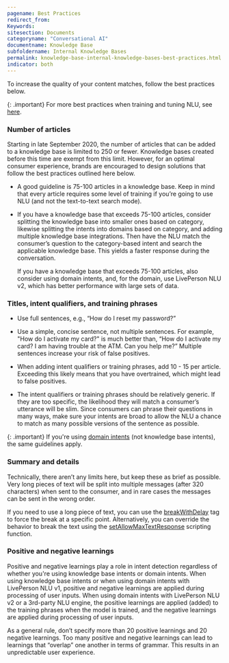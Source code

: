 ```yaml
---
pagename: Best Practices
redirect_from:
Keywords:
sitesection: Documents
categoryname: "Conversational AI"
documentname: Knowledge Base
subfoldername: Internal Knowledge Bases
permalink: knowledge-base-internal-knowledge-bases-best-practices.html
indicator: both
---
```


To increase the quality of your content matches, follow the best practices below.

{: .important}
For more best practices when training and tuning NLU, see [here](conversation-builder-best-practices-train-tune-nlu.html).

### Number of articles

Starting in late September 2020, the number of articles that can be added to a knowledge base is limited to 250 or fewer. Knowledge bases created before this time are exempt from this limit. However, for an optimal consumer experience, brands are encouraged to design solutions that follow the best practices outlined here below.

- A good guideline is 75-100 articles in a knowledge base. Keep in mind that every article requires some level of training if you’re going to use NLU (and not the text-to-text search mode).

- If you have a knowledge base that exceeds 75-100 articles, consider splitting the knowledge base into smaller ones based on category, likewise splitting the intents into domains based on category, and adding multiple knowledge base integrations. Then have the NLU match the consumer’s question to the category-based intent and search the applicable knowledge base. This yields a faster response during the conversation.

    If you have a knowledge base that exceeds 75-100 articles, also consider using domain intents, and, for the domain, use LivePerson NLU v2, which has better performance with large sets of data.

### Titles, intent qualifiers, and training phrases

* Use full sentences, e.g., “How do I reset my password?”

* Use a simple, concise sentence, not multiple sentences. For example, "How do I activate my card?" is much better than, “How do I activate my card? I am having trouble at the ATM. Can you help me?” Multiple sentences increase your risk of false positives.

* When adding intent qualifiers or training phrases, add 10 - 15 per article. Exceeding this likely means that you have overtrained, which might lead to false positives.

* The intent qualifiers or training phrases should be relatively generic. If they are too specific, the likelihood they will match a consumer’s utterance will be slim. Since consumers can phrase their questions in many ways, make sure your intents are broad to allow the NLU a chance to match as many possible versions of the sentence as possible.

{: .important}
If you're using [domain intents](knowledge-base-liveperson-knowledge-bases-introduction.html#knowlege-base-intents-versus-domain-intents) (not knowledge base intents), the same guidelines apply.

### Summary and details

Technically, there aren’t any limits here, but keep these as brief as possible. Very long pieces of text will be split into multiple messages (after 320 characters) when sent to the consumer, and in rare cases the messages can be sent in the wrong order.

If you need to use a long piece of text, you can use the [breakWithDelay](conversation-builder-interactions-interaction-basics.html#break-point-within-a-large-block-of-text) tag to force the break at a specific point. Alternatively, you can override the behavior to break the text using the [setAllowMaxTextResponse](conversation-builder-scripting-functions-manage-conversation-flow.html#set-allow-max-text-response) scripting function.

### Positive and negative learnings

Positive and negative learnings play a role in intent detection regardless of whether you're using knowledge base intents or domain intents. When using knowledge base intents or when using domain intents with LivePerson NLU v1, positive and negative learnings are applied during processing of user inputs. When using domain intents with LivePerson NLU v2 or a 3rd-party NLU engine, the positive learnings are applied (added) to the training phrases when the model is trained, and the negative learnings are applied during processing of user inputs.

As a general rule, don’t specify more than 20 positive learnings and 20 negative learnings. Too many positive and negative learnings can lead to learnings that “overlap” one another in terms of grammar. This results in an unpredictable user experience.